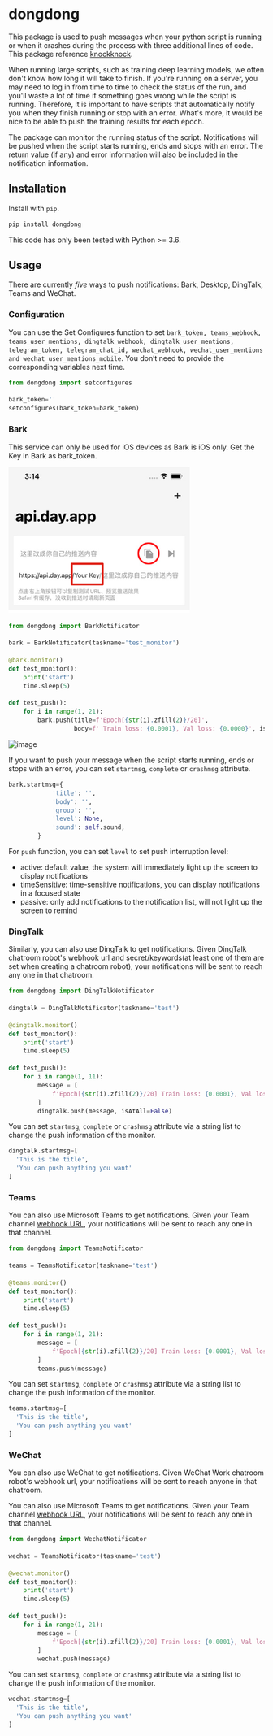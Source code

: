 # dongdong

This package is used to push messages when your python script is running or when it crashes during the process with three additional lines of code. This package reference [knockknock](https://github.com/huggingface/knockknock).

When running large scripts, such as training deep learning models, we often don't know how long it will take to finish. If you're running on a server, you may need to log in from time to time to check the status of the run, and you'll waste a lot of time if something goes wrong while the script is running. Therefore, it is important to have scripts that automatically notify you when they finish running or stop with an error. What's more, it would be nice to be able to push the training results for each epoch.

The package can monitor the running status of the script. Notifications will be pushed when the script starts running, ends and stops with an error. The return value (if any) and error information will also be included in the notification information.

## Installation

Install with `pip`.

```bash
pip install dongdong
```

This code has only been tested with Python >= 3.6.

## Usage

There are currently *five* ways to push notifications: Bark, Desktop, DingTalk, Teams and WeChat.

### Configuration

You can use the Set Configures function to set `bark_token, teams_webhook, teams_user_mentions, dingtalk_webhook, dingtalk_user_mentions, telegram_token, telegram_chat_id, wechat_webhook, wechat_user_mentions and wechat_user_mentions_mobile`. You don’t need to provide the corresponding variables next time.

```python
from dongdong import setconfigures

bark_token=''
setconfigures(bark_token=bark_token)
```

### Bark

This service can only be used for iOS devices as Bark is iOS only. Get the Key in Bark as bark_token.

![image](/assets/image-20240224175836304.png)

```python
from dongdong import BarkNotificator

bark = BarkNotificator(taskname='test_monitor')

@bark.monitor()
def test_monitor():
    print('start')
    time.sleep(5)
    
def test_push():
    for i in range(1, 21):
        bark.push(title=f'Epoch[{str(i).zfill(2)}/20]',
                  body=f' Train loss: {0.0001}, Val loss: {0.0000}', isArchive=1)
```

![image](/assets/gif.gif)

If you want to push your message when the script starts running, ends or stops with an error, you can set `startmsg`, `complete` or `crashmsg` attribute.

```python
bark.startmsg={
            'title': '',
            'body': '',
            'group': '',
            'level': None,
            'sound': self.sound,
        }
```

For `push` function, you can set `level` to set push interruption level:

- active: default value, the system will immediately light up the screen to display notifications
- timeSensitive: time-sensitive notifications, you can display notifications in a focused state
- passive: only add notifications to the notification list, will not light up the screen to remind

### DingTalk

Similarly, you can also use DingTalk to get notifications. Given DingTalk chatroom robot's webhook url and secret/keywords(at least one of them are set when creating a chatroom robot), your notifications will be sent to reach any one in that chatroom.

```python
from dongdong import DingTalkNotificator

dingtalk = DingTalkNotificator(taskname='test')

@dingtalk.monitor()
def test_monitor():
    print('start')
    time.sleep(5)

def test_push():
    for i in range(1, 11):
        message = [
            f'Epoch[{str(i).zfill(2)}/20] Train loss: {0.0001}, Val loss: {0.0000}'
        ]
        dingtalk.push(message, isAtAll=False)
```

You can set  `startmsg`,  `complete` or `crashmsg` attribute via a string list to change the push information of the monitor.

```python
dingtalk.startmsg=[
  'This is the title',
  'You can push anything you want'
]
```

### Teams

You can also use Microsoft Teams to get notifications. Given your Team channel [webhook URL](https://docs.microsoft.com/en-us/microsoftteams/platform/concepts/connectors/connectors-using), your notifications will be sent to reach any one in that channel.

```python
from dongdong import TeamsNotificator

teams = TeamsNotificator(taskname='test')

@teams.monitor()
def test_monitor():
    print('start')
    time.sleep(5)

def test_push():
    for i in range(1, 21):
        message = [
            f'Epoch[{str(i).zfill(2)}/20] Train loss: {0.0001}, Val loss: {0.0000}'
        ]
        teams.push(message)
```

You can set  `startmsg`,  `complete` or `crashmsg` attribute via a string list to change the push information of the monitor.

```python
teams.startmsg=[
  'This is the title',
  'You can push anything you want'
]
```

### WeChat

You can also use WeChat to get notifications. Given WeChat Work chatroom robot's webhook url, your notifications will be sent to reach anyone in that chatroom.

You can also use Microsoft Teams to get notifications. Given your Team channel [webhook URL](https://docs.microsoft.com/en-us/microsoftteams/platform/concepts/connectors/connectors-using), your notifications will be sent to reach any one in that channel.

```python
from dongdong import WechatNotificator

wechat = TeamsNotificator(taskname='test')

@wechat.monitor()
def test_monitor():
    print('start')
    time.sleep(5)

def test_push():
    for i in range(1, 21):
        message = [
            f'Epoch[{str(i).zfill(2)}/20] Train loss: {0.0001}, Val loss: {0.0000}'
        ]
        wechat.push(message)
```

You can set  `startmsg`,  `complete` or `crashmsg` attribute via a string list to change the push information of the monitor.

```python
wechat.startmsg=[
  'This is the title',
  'You can push anything you want'
]
```

